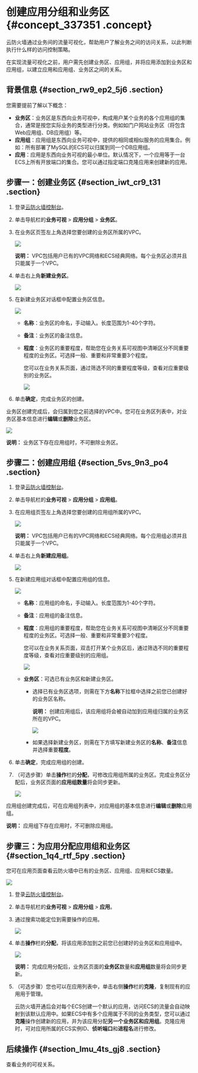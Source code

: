 # 创建应用分组和业务区 {#concept_337351 .concept}

云防火墙通过业务间的流量可视化，帮助用户了解业务之间的访问关系，以此判断执行什么样的访问控制策略。

在实现流量可视化之前，用户需先创建业务区、应用组，并将应用添加到业务区和应用组，以建立应用和应用组、业务区之间的关系。

## 背景信息 {#section_rw9_ep2_5j6 .section}

您需要提前了解以下概念：

-   **业务区**：业务区是东西向业务可视中，构成用户某个业务的各个应用组的集合，通常是按您实际业务的类型进行分类。例如如门户网站业务区（将包含Web应用组、DB应用组）等。
-   **应用组**：应用组是东西向业务可视中，提供的相同或相似服务的应用集合。例如：所有部署了MySQL的ECS可以归属到同一个DB应用组。
-   **应用**：应用是东西向业务可视的最小单位。默认情况下，一个应用等于一台ECS上所有开放端口的集合。您可以通过指定端口克隆应用来创建新的应用。

## 步骤一：创建业务区 {#section_iwt_cr9_t31 .section}

1.  登录[云防火墙控制台](https://yundun.console.aliyun.com/?p=cfwnext#/overview)。
2.  单击导航栏的**业务可视** \> **应用分组** \> **业务区**。
3.  在业务区页签左上角选择您要创建的业务区所属的VPC。

    ![](http://static-aliyun-doc.oss-cn-hangzhou.aliyuncs.com/assets/img/275125/155920261248236_zh-CN.png)

    **说明：** VPC包括用户已有的VPC网络和ECS经典网络。每个业务区必须并且只能属于一个VPC。

4.  单击右上角**新建业务区**。

    ![](http://static-aliyun-doc.oss-cn-hangzhou.aliyuncs.com/assets/img/275125/155920261248190_zh-CN.png)

5.  在新建业务区对话框中配置业务区信息。

    ![](http://static-aliyun-doc.oss-cn-hangzhou.aliyuncs.com/assets/img/275125/155920261348191_zh-CN.png)

    -   **名称**：业务区的命名，手动输入。长度范围为1-40个字符。
    -   **备注**：业务区的备注信息。
    -   **程度**：业务区的重要程度，帮助您在业务关系可视图中清晰区分不同重要程度的业务区。可选择一般、重要和非常重要3个程度。

        您可以在业务关系页面，通过筛选不同的重要程度等级，查看对应重要级别的业务区。

        ![](http://static-aliyun-doc.oss-cn-hangzhou.aliyuncs.com/assets/img/275125/155920261348239_zh-CN.png)

6.  单击**确定**，完成业务区的创建。

业务区创建完成后，会归属到您之前选择的VPC中。您可在业务区列表中，对业务区基本信息进行**编辑**或**删除**业务区。

![](http://static-aliyun-doc.oss-cn-hangzhou.aliyuncs.com/assets/img/275125/155920261348192_zh-CN.png)

**说明：** 业务区下存在应用组时，不可删除业务区。

## 步骤二：创建应用组 {#section_5vs_9n3_po4 .section}

1.  登录[云防火墙控制台](https://yundun.console.aliyun.com/?p=cfwnext#/overview)。
2.  单击导航栏的**业务可视** \> **应用分组** \> **应用组**。
3.  在应用组页签左上角选择您要创建的应用组所属的VPC。

    ![](http://static-aliyun-doc.oss-cn-hangzhou.aliyuncs.com/assets/img/275125/155920261348237_zh-CN.png)

    **说明：** VPC包括用户已有的VPC网络和ECS经典网络。每个应用组必须并且只能属于一个VPC。

4.  单击右上角**新建应用组**。

    ![](http://static-aliyun-doc.oss-cn-hangzhou.aliyuncs.com/assets/img/275125/155920261348193_zh-CN.png)

5.  在新建应用组对话框中配置应用组的信息。

    ![](http://static-aliyun-doc.oss-cn-hangzhou.aliyuncs.com/assets/img/275125/155920261348194_zh-CN.png)

    -   **名称**：应用组的命名，手动输入。长度范围为1-40个字符。
    -   **备注**：应用组的备注信息。
    -   **程度**：应用组的重要程度，帮助您在业务关系可视图中清晰区分不同重要程度的业务区。可选择一般、重要和非常重要3个程度。

        您可以在业务关系页面，双击打开某个业务区后，通过筛选不同的重要程度等级，查看对应重要级别的应用组。

        ![](http://static-aliyun-doc.oss-cn-hangzhou.aliyuncs.com/assets/img/275125/155920261348251_zh-CN.png)

    -   **业务区**：可选已有业务区和新建业务区。
        -   选择已有业务区选项，则需在下方**名称**下拉框中选择之前您已创建好的业务区名称。

            **说明：** 创建应用组后，该应用组将会被自动加到应用组归属的业务区所在的VPC。

            ![](http://static-aliyun-doc.oss-cn-hangzhou.aliyuncs.com/assets/img/275125/155920261348249_zh-CN.png)

        -   如果选择新建业务区，则需在下方填写新建业务区的**名称**、**备注**信息并选择重要**程度**。
6.  单击**确定**，完成应用组的创建。
7.  （可选步骤）单击**操作**栏的**分配**，可修改应用组所属的业务区。完成业务区分配后，业务区页面的**应用组数量**将会同步更新。

    ![](http://static-aliyun-doc.oss-cn-hangzhou.aliyuncs.com/assets/img/275125/155920261348257_zh-CN.png)


应用组创建完成后，可在应用组列表中，对应用组的基本信息进行**编辑**或**删除**应用组。

**说明：** 应用组下存在应用时，不可删除应用组。

## 步骤三：为应用分配应用组和业务区 {#section_1q4_rtf_5py .section}

您可在应用页面查看云防火墙中已有的业务区、应用组、应用和ECS数量。

![](http://static-aliyun-doc.oss-cn-hangzhou.aliyuncs.com/assets/img/275125/155920261348198_zh-CN.png)

1.  登录[云防火墙控制台](https://yundun.console.aliyun.com/?p=cfwnext#/overview)。
2.  单击导航栏的**业务可视** \> **应用分组** \> **应用**。
3.  通过搜索功能定位到需要操作的应用。

    ![](http://static-aliyun-doc.oss-cn-hangzhou.aliyuncs.com/assets/img/275125/155920261348258_zh-CN.png)

4.  单击**操作**栏的**分配**，将该应用添加到之前您已创建好的业务区和应用组中。

    ![](http://static-aliyun-doc.oss-cn-hangzhou.aliyuncs.com/assets/img/275125/155920261348196_zh-CN.png)

    **说明：** 完成应用分配后，业务区页面的**业务区**数量和**应用组**数量将会同步更新。

5.  （可选步骤）您也可以在应用列表中，单击右侧**操作**栏的**克隆**，复制现有的应用用于管理。

    云防火墙开通后会对每个ECS创建一个默认的应用，访问ECS的流量会自动映射到该默认应用中。如果ECS中有多个应用属于不同的业务类型，您可以通过**克隆**操作创建新的应用，并为该应用分配**另一个业务区和应用组**。克隆应用时，可对应用所属的ECS实例ID、**侦听端口**和**进程名**进行修改。


## 后续操作 {#section_lmu_4ts_gj8 .section}

查看业务的可视关系。


